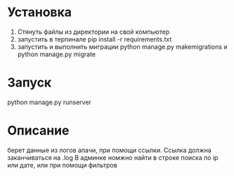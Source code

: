 # Установка
1) Стянуть файлы из директории на свой компьютер
2) запустить в терпинале pip install -r requirements.txt
3) запустить и выполнить миграции python manage.py makemigrations и python manage.py migrate

# Запуск
python manage.py runserver

# Описание
берет данные из логов апачи, при помощи ссылки. Ссылка должна заканчиваться на .log
В админке номжно найти в строке поиска по ip или дате, или при помощи фильтров
